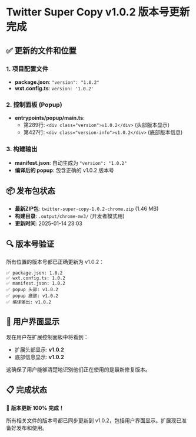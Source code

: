 # Twitter Super Copy v1.0.2 版本号更新完成

## ✅ 更新的文件和位置

### 1. 项目配置文件
- **package.json**: `"version": "1.0.2"`
- **wxt.config.ts**: `version: '1.0.2'`

### 2. 控制面板 (Popup)
- **entrypoints/popup/main.ts**:
  - 第289行: `<div class="version">v1.0.2</div>` (头部版本显示)
  - 第427行: `<div class="version-info">v1.0.2</div>` (底部版本信息)

### 3. 构建输出
- **manifest.json**: 自动生成为 `"version": "1.0.2"`
- **编译后的 popup**: 包含正确的 v1.0.2 版本号

## 📦 发布包状态

- **最新ZIP包**: `twitter-super-copy-1.0.2-chrome.zip` (1.46 MB)
- **构建目录**: `.output/chrome-mv3/` (开发者模式用)
- **更新时间**: 2025-01-14 23:03

## 🔍 版本号验证

所有位置的版本号都已正确更新为 v1.0.2：

```
✅ package.json: 1.0.2
✅ wxt.config.ts: 1.0.2  
✅ manifest.json: 1.0.2
✅ popup 头部: v1.0.2
✅ popup 底部: v1.0.2
✅ 编译输出: v1.0.2
```

## 🚀 用户界面显示

现在用户在扩展控制面板中将看到：
- 扩展头部显示: **v1.0.2**
- 底部信息显示: **v1.0.2**

这确保了用户能够清楚地识别他们正在使用的是最新修复版本。

## 📋 完成状态

🎉 **版本更新 100% 完成！**

所有相关文件的版本号都已同步更新到 v1.0.2，包括用户界面显示。扩展现已准备好发布和使用。